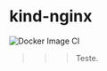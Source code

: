 # kind-nginx

![Docker Image CI](https://github.com/bharatmicrosystems/kind-nginx/workflows/Docker%20Image%20CI/badge.svg)

>>> Teste.
